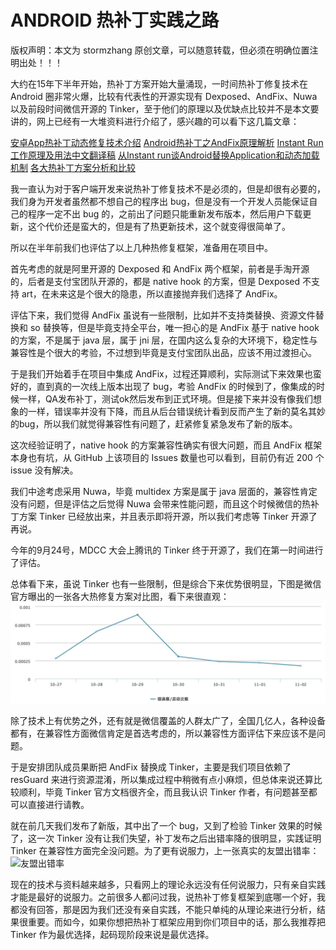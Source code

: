 # ANDROID 热补丁实践之路

版权声明：本文为 stormzhang 原创文章，可以随意转载，但必须在明确位置注明出处！！！

大约在15年下半年开始，热补丁方案开始大量涌现，一时间热补丁修复技术在 Android 圈非常火爆，比较有代表性的开源实现有 Dexposed、AndFix、Nuwa 以及前段时间微信开源的 Tinker，至于他们的原理以及优缺点比较并不是本文要讲的，网上已经有一大堆资料进行介绍了，感兴趣的可以看下这几篇文章：

  [安卓App热补丁动态修复技术介绍](https://mp.weixin.qq.com/s?__biz=MzI1MTA1MzM2Nw==&mid=400118620&idx=1&sn=b4fdd5055731290eef12ad0d17f39d4a)
  [Android热补丁之AndFix原理解析](http://w4lle.github.io/2016/03/03/Android%E7%83%AD%E8%A1%A5%E4%B8%81%E4%B9%8BAndFix%E5%8E%9F%E7%90%86%E8%A7%A3%E6%9E%90/)
  [Instant Run工作原理及用法中文翻译稿](http://www.jianshu.com/p/2e23ba9ff14b)
  [从Instant run谈Android替换Application和动态加载机制](http://w4lle.github.io/2016/05/02/%E4%BB%8EInstant%20run%E8%B0%88Android%E6%9B%BF%E6%8D%A2Application%E5%92%8C%E5%8A%A8%E6%80%81%E5%8A%A0%E8%BD%BD%E6%9C%BA%E5%88%B6/)
  [各大热补丁方案分析和比较](http://blog.zhaiyifan.cn/2015/11/20/HotPatchCompare/)

我一直认为对于客户端开发来说热补丁修复技术不是必须的，但是却很有必要的，我们身为开发者虽然都不想自己的程序出 bug，但是没有一个开发人员能保证自己的程序一定不出 bug 的，之前出了问题只能重新发布版本，然后用户下载更新，这个代价还是蛮大的，但是有了热更新技术，这个就变得很简单了。

所以在半年前我们也评估了以上几种热修复框架，准备用在项目中。

首先考虑的就是阿里开源的 Dexposed 和 AndFix 两个框架，前者是手淘开源的，后者是支付宝团队开源的，都是 native hook 的方案，但是 Dexposed 不支持 art，在未来这是个很大的隐患，所以直接抛弃我们选择了 AndFix。

评估下来，我们觉得 AndFix 虽说有一些限制，比如并不支持类替换、资源文件替换和 so 替换等，但是毕竟支持全平台，唯一担心的是 AndFix 基于 native hook 的方案，不是属于 java 层，属于 jni 层，在国内这么复杂的大环境下，稳定性与兼容性是个很大的考验，不过想到毕竟是支付宝团队出品，应该不用过渡担心。

于是我们开始着手在项目中集成 AndFix，过程还算顺利，实际测试下来效果也蛮好的，直到真的一次线上版本出现了 bug，考验 AndFix 的时候到了，像集成的时候一样，QA发布补丁，测试ok然后发布到正式环境。但是接下来并没有像我们想象的一样，错误率并没有下降，而且从后台错误统计看到反而产生了新的莫名其妙的bug，所以我们就觉得兼容性有问题了，赶紧修复紧急发布了新的版本。

这次经验证明了，native hook 的方案兼容性确实有很大问题，而且 AndFix 框架本身也有坑，从 GitHub 上该项目的 Issues 数量也可以看到，目前仍有近 200 个 issue 没有解决。

我们中途考虑采用 Nuwa，毕竟 multidex 方案是属于 java 层面的，兼容性肯定没有问题，但是评估之后觉得 Nuwa 会带来性能问题，而且这个时候微信的热补丁方案 Tinker 已经放出来，并且表示即将开源，所以我们考虑等 Tinker 开源了再说。

今年的9月24号，MDCC 大会上腾讯的 Tinker 终于开源了，我们在第一时间进行了评估。

总体看下来，虽说 Tinker 也有一些限制，但是综合下来优势很明显，下图是微信官方曝出的一张各大热修复方案对比图，看下来很直观：
![为什么使用tinker](https://raw.githubusercontent.com/shuiyes/gitblogs.github.io/master/attachments/ANDROID%20%E7%83%AD%E8%A1%A5%E4%B8%81%E5%AE%9E%E8%B7%B5%E4%B9%8B%E8%B7%AF/um_error.png)

除了技术上有优势之外，还有就是微信覆盖的人群太广了，全国几亿人，各种设备都有，在兼容性方面微信肯定是首选考虑的，所以兼容性方面评估下来应该不是问题。

于是安排团队成员果断把 AndFix 替换成 Tinker，主要是我们项目依赖了 resGuard 来进行资源混淆，所以集成过程中稍微有点小麻烦，但总体来说还算比较顺利，毕竟 Tinker 官方文档很齐全，而且我认识 Tinker 作者，有问题甚至都可以直接进行请教。

就在前几天我们发布了新版，其中出了一个 bug，又到了检验 Tinker 效果的时候了，这一次 Tinker 没有让我们失望，补丁发布之后出错率降的很明显，实践证明 Tinker 在兼容性方面完全没问题。为了更有说服力，上一张真实的友盟出错率：
![友盟出错率]()

现在的技术与资料越来越多，只看网上的理论永远没有任何说服力，只有亲自实践才能是最好的说服力。之前很多人都问过我，说热补丁修复框架到底哪一个好，我都没有回答，那是因为我们还没有亲自实践，不能只单纯的从理论来进行分析，结果很重要。而如今，如果你想把热补丁框架应用到你们项目中的话，那么我推荐把 Tinker 作为最优选择，起码现阶段来说是最优选择。
